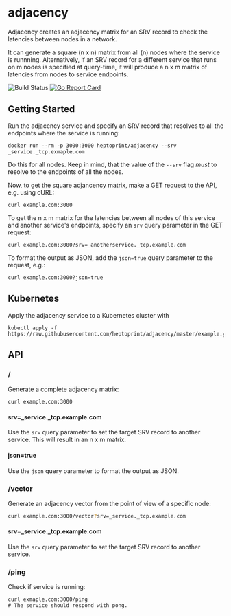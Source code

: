 # adjacency

Adjacency creates an adjacency matrix for an SRV record to check the latencies between nodes in a network.

It can generate a square (n x n) matrix from all (n) nodes where the service is runnning.
Alternatively, if an SRV record for a different service that runs on m nodes is specified at query-time, it will produce a n x m matrix of latencies from nodes to service endpoints. 

![Build Status](https://github.com/heptoprint/adjacency/workflows/ci/badge.svg)
[![Go Report Card](https://goreportcard.com/badge/github.com/heptoprint/adjacency)](https://goreportcard.com/report/github.com/heptoprint/adjacency)

## Getting Started

Run the adjacency service and specify an SRV record that resolves to all the endpoints where the service is running:

```shell
docker run --rm -p 3000:3000 heptoprint/adjacency --srv _service._tcp.exmaple.com
```

Do this for all nodes.
Keep in mind, that the value of the `--srv` flag _must_ to resolve to the endpoints of all the nodes.

Now, to get the square adjancency matrix, make a GET request to the API, e.g. using cURL:

```shell
curl example.com:3000 
```

To get the n x m matrix for the latencies between all nodes of this service and another service's endpoints, specify an `srv` query parameter in the GET request:

```shell
curl example.com:3000?srv=_anotherservice._tcp.example.com
```

To format the output as JSON, add the `json=true` query parameter to the request, e.g.:

```shell
curl example.com:3000?json=true
```

## Kubernetes

Apply the adjacency service to a Kubernetes cluster with

```shell
kubectl apply -f https://raw.githubusercontent.com/heptoprint/adjacency/master/example.yaml
```

## API

### /

Generate a complete adjacency matrix:

```shell
curl example.com:3000
```

#### srv=\_service.\_tcp.example.com

Use the `srv` query parameter to set the target SRV record to another service.
This will result in an n x m matrix.

#### json=true

Use the `json` query parameter to format the output as JSON.

### /vector

Generate an adjacency vector from the point of view of a specific node:

```bash
curl example.com:3000/vector?srv=_service._tcp.example.com
```

#### srv=\_service.\_tcp.example.com

Use the `srv` query parameter to set the target SRV record to another service.

### /ping

Check if service is running:

```shell
curl exmaple.com:3000/ping
# The service should respond with pong.
```
